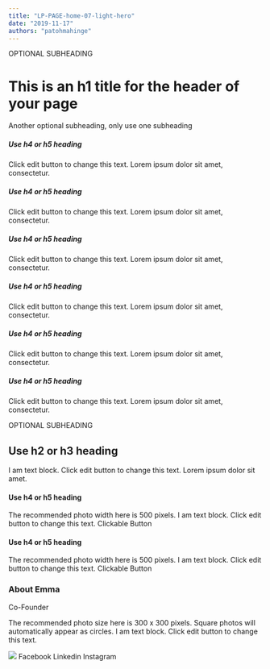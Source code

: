 ```yaml
---
title: "LP-PAGE-home-07-light-hero"
date: "2019-11-17"
authors: "patohmahinge"
---
```


OPTIONAL SUBHEADING

# This is an h1 title for the header of your page

Another optional subheading, only use one subheading

##### Use h4 or h5 heading

Click edit button to change this text. Lorem ipsum dolor sit amet, consectetur.

##### Use h4 or h5 heading

Click edit button to change this text. Lorem ipsum dolor sit amet, consectetur.

##### Use h4 or h5 heading

Click edit button to change this text. Lorem ipsum dolor sit amet, consectetur.

##### Use h4 or h5 heading

Click edit button to change this text. Lorem ipsum dolor sit amet, consectetur.

##### Use h4 or h5 heading

Click edit button to change this text. Lorem ipsum dolor sit amet, consectetur.

##### Use h4 or h5 heading

Click edit button to change this text. Lorem ipsum dolor sit amet, consectetur.

OPTIONAL SUBHEADING

## Use h2 or h3 heading

I am text block. Click edit button to change this text. Lorem ipsum dolor sit amet.

#### Use h4 or h5 heading

The recommended photo width here is 500 pixels. I am text block. Click edit button to change this text. Clickable Button

#### Use h4 or h5 heading

The recommended photo width here is 500 pixels. I am text block. Click edit button to change this text. Clickable Button

### About Emma

Co-Founder

The recommended photo size here is 300 x 300 pixels. Square photos will automatically appear as circles. I am text block. Click edit button to change this text.

![](images/placeholder-300x300.jpg) Facebook Linkedin Instagram
